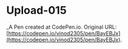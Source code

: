 # Upload-015
 _A Pen created at CodePen.io. Original URL: [https://codepen.io/vinod2305/pen/BayEBJx](https://codepen.io/vinod2305/pen/BayEBJx).

 